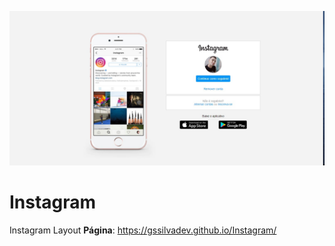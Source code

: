 ![Website desing](https://github.com/gssilvadev/Instagram/blob/main/img/preview.jpg)
# Instagram
Instagram Layout
**Página**:
https://gssilvadev.github.io/Instagram/


